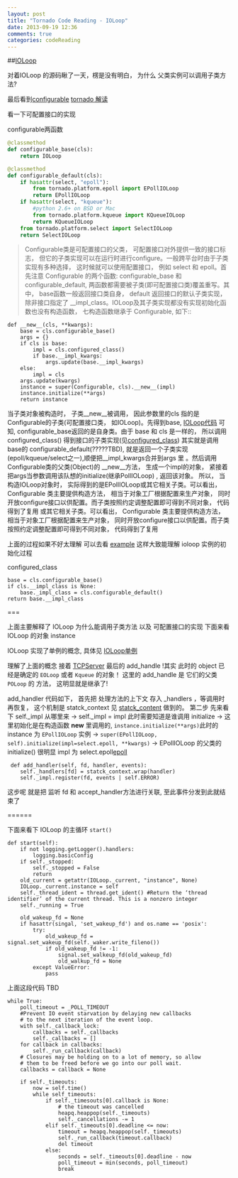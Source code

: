 ```yaml
---
layout: post
title: "Tornado Code Reading - IOLoop"
date: 2013-09-19 12:36
comments: true
categories: codeReading
---
```


##[IOLoop](https://github.com/facebook/tornado/blob/master/tornado/ioloop.py)

对着IOLoop 的源码瞅了一天，楞是没有明白， 为什么 父类实例可以调用子类方法?

最后看到[configurable](http://hswg.info/blog/2013/03/24/configurable-of-tornado-note/)
[tornado 解读](http://ispe54.blogspot.com/2013/04/tornado-7.html)

看一下可配置接口的实现

<a name='IOLoop' id='IOLoop'>configurable两函数</a>
```python
@classmethod
def configurable_base(cls):
	return IOLoop

@classmethod
def configurable_default(cls):
	if hasattr(select, "epoll"):
		from tornado.platform.epoll import EPollIOLoop
		return EPollIOLoop
	if hasattr(select, "kqueue"):
		#python 2.6+ on BSD or Mac
		from tornado.platform.kqueue import KQueueIOLoop
		return KQueueIOLoop
	from tornado.platform.select import SelectIOLoop
	return SelectIOLoop
```

> Configurable类是可配置接口的父类， 可配置接口对外提供一致的接口标志， 但它的子类实现可以在运行时进行configure。一般跨平台时由于子类实现有多种选择， 这时候就可以使用配置接口， 例如 select 和 epoll。首先注意 Configurable 的两个函数: configurable_base 和 configurable_default, 两函数都需要被子类(即可配置接口类)覆盖重写。其中， base函数一般返回接口类自身， default 返回接口的默认子类实现， 除非接口指定了 __impl_class。IOLoop及其子类实现都没有实现初始化函数也没有构造函数， 七构造函数继承于 Configurable, 如下::


```
def __new__(cls, **kwargs):
	base = cls.configurable_base()
	args = {}
	if cls is base:
		impl = cls.configured_class()
		if base.__impl_kwargs:
			args.update(base.__impl_kwargs)
	else:
		impl = cls
	args.update(kwargs)
	instance = super(Configurable, cls).__new__(impl)
	instance.initialize(**args)
	return instance
```
当子类对象被构造时， 子类__new__被调用， 因此参数里的cls 指的是Configurable的子类(可配置接口类， 如IOLoop)。先得到base,  [IOLoop代码](#IOLoop) 可知, configurable_base返回的是自身类。由于 base 和 cls 是一样的， 所以调用 configured_class() 得到接口的子类实现(见[configured_class](#configured_class)) 其实就是调用 base的 configurable_default(?????TBD), 就是返回一个子类实现(epoll/kqueue/select之一),顺便把__impl_kwargs合并到args 里 。然后调用Configurable类的父类(Object)的 __new__方法， 生成一个impl的对象， 紧接着把args当参数调用该队想的initialize(继承PollIOLoop) , 返回该对象。 所以， 当构造IOLoop对象时， 实际得到的是EPollIOLoop或其它相关子类。可以看出， Configurable 类主要提供构造方法， 相当于对象工厂根据配置来生产对象， 同时开放configure接口以供配置。而子类按照约定调整配置即可得到不同对象， 代码得到了复用 或其它相关子类。可以看出， Configurable 类主要提供构造方法， 相当于对象工厂根据配置来生产对象， 同时开放configure接口以供配置。而子类按照约定调整配置即可得到不同对象， 代码得到了复用   

上面的过程如果不好太理解  可以去看  [example](https://github.com/zs1621/pythostudy/blob/master/tcp/tcp_loop_server.py) 这样大致能理解 ioloop 实例的初始化过程

<a name="configured_class" id="configured_class">configured_class</a>
```
base = cls.configurable_base()
if cls.__impl_class is None:
	base._impl_class = cls.configurable_default()
return base.__impl_class
```

===

上面主要解释了 IOLoop 为什么能调用子类方法  以及  可配置接口的实现
下面来看 IOLoop 的对象 instance

IOLoop 实现了单例的概念, 具体见 [IOLoop单例](https://github.com/zs1621/pythostudy/blob/master/class/singleton.py)


理解了上面的概念 接着 [TCPServer](http://zs1621.github.io/blog/2013/09/16/tornado-code-reading-tcpserver/) 最后的 add_handle !其实 此时的 object 已经是确定的 `EOLoop` 或者 `Kqueue` 的对象！ 这里的 add_handle 是 它们的父类 `POLoop` 的 方法， 这明显就是继承了! 

add_handler 代码如下， 首先把 处理方法的上下文 存入 _handlers ，等调用时再恢复， 这个机制是 statck_context 见 [statck_content]() 做到的。 第二步 先来看下  self._impl 从哪里来  -> self._impl = impl 此时需要知道是谁调用 initialize  -> 这里初始化是在构造函数 __new__ 里调用的, `instance.initialize(**args)`此时的instance 为 `EPollIOLoop` 实例 ->  `super(EPollIOLoop, self).initialize(impl=select.epoll, **kwargs)` -> EPollIOLoop 的父类的 initialize() 很明显 impl 为 select.epoll[epoll](http://docs.python.org/2/library/select.html)

```
 def add_handler(self, fd, handler, events):
 	self._handlers[fd] = statck_context.wrap(handler)
	self._impl.register(fd, events | self.ERROR)
```

这步呢 就是把 监听 fd 和 accept_handler方法进行关联, 至此事件分发到此就结束了


======

下面来看下 IOLoop 的主循环 `start()`

```
def start(self):
	if not logging.getLogger().handlers:
		logging.basicConfig
	if self._stopped:
		self._stopped = False
		return
	old_current = getattr(IOLoop._current, "instance", None)
	IOLoop._current.instance = self
	self._thread_ident = thread.get_ident() #Return the ‘thread identifier’ of the current thread. This is a nonzero integer
	self._running = True

	old_wakeup_fd = None
	if hasattr(singal, 'set_wakeup_fd') and os.name == 'posix':
		try:
			old_wakeup_fd = signal.set_wakeup_fd(self._waker.write_fileno())
			if old_wakeup_fd != -1:
				signal.set_walkeup_fd(old_wakeup_fd)
				old_walkup_fd = None
		except ValueError:
			pass

```

上面这段代码 TBD


```
while True:
	poll_timeout = _POLL_TIMEOUT
	#Prevent IO event starvation by delaying new callbacks 
	# to the next iteration of the event loop.
	with self._callback_lock:
		callbacks = self._callbacks
		self._callbacks = []
	for callback in callbacks:
		self._run_callback(callback)
	# Closures may be holding on to a lot of memory, so allow
	# them to be freed before we go into our poll wait.
	callbacks = callback = None

	if self._timeouts:
		now = self.time()
		while self_timeouts:
			if self._timesouts[0].callback is None:
				# the timeout was cancelled
				heapq.heappop(self._timeouts)
				self._cancellations -= 1
			elif self._timeouts[0].deadline <= now:
				timeout = heapq.heappop(self._timeouts)
				self._run_callback(timeout.callback)
				del timeout
			else:
				seconds = self._timeouts[0].deadline - now
				poll_timeout = min(seconds, poll_timeout)
				break

```
